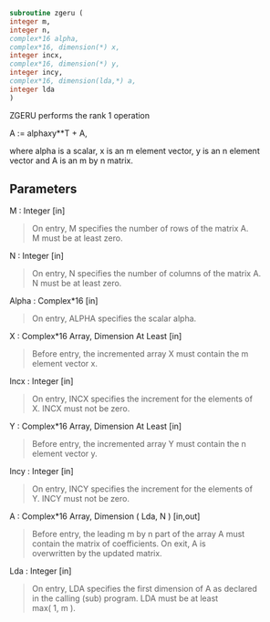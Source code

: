 ```fortran  
subroutine zgeru (  
integer m,  
integer n,  
complex*16 alpha,  
complex*16, dimension(*) x,  
integer incx,  
complex*16, dimension(*) y,  
integer incy,  
complex*16, dimension(lda,*) a,  
integer lda  
)  
```  
  
ZGERU  performs the rank 1 operation  
  
A := alpha*x*y**T + A,  
  
where alpha is a scalar, x is an m element vector, y is an n element  
vector and A is an m by n matrix.  
  
## Parameters  
M : Integer [in]  
> On entry, M specifies the number of rows of the matrix A.  
> M must be at least zero.  
  
N : Integer [in]  
> On entry, N specifies the number of columns of the matrix A.  
> N must be at least zero.  
  
Alpha : Complex*16 [in]  
> On entry, ALPHA specifies the scalar alpha.  
  
X : Complex*16 Array, Dimension At Least [in]  
> Before entry, the incremented array X must contain the m  
> element vector x.  
  
Incx : Integer [in]  
> On entry, INCX specifies the increment for the elements of  
> X. INCX must not be zero.  
  
Y : Complex*16 Array, Dimension At Least [in]  
> Before entry, the incremented array Y must contain the n  
> element vector y.  
  
Incy : Integer [in]  
> On entry, INCY specifies the increment for the elements of  
> Y. INCY must not be zero.  
  
A : Complex*16 Array, Dimension ( Lda, N ) [in,out]  
> Before entry, the leading m by n part of the array A must  
> contain the matrix of coefficients. On exit, A is  
> overwritten by the updated matrix.  
  
Lda : Integer [in]  
> On entry, LDA specifies the first dimension of A as declared  
> in the calling (sub) program. LDA must be at least  
> max( 1, m ).  
  
